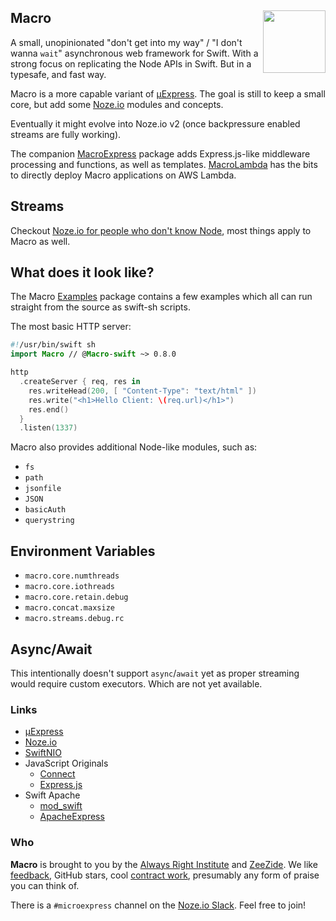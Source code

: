 <h2>Macro
  <img src="http://zeezide.com/img/macro/MacroExpressIcon128.png"
       align="right" width="100" height="100" />
</h2>

A small, unopinionated "don't get into my way" / "I don't wanna `wait`" 
asynchronous web framework for Swift.
With a strong focus on replicating the Node APIs in Swift.
But in a typesafe, and fast way.

Macro is a more capable variant of 
[µExpress](https://github.com/NozeIO/MicroExpress).
The goal is still to keep a small core, but add some 
[Noze.io](http://noze.io)
modules and concepts.

Eventually it might evolve into Noze.io v2 (once backpressure enabled streams
are fully working).

The companion [MacroExpress](https://github.com/Macro-swift/MacroExpress)
package adds Express.js-like middleware processing and functions, as well
as templates.
[MacroLambda](https://github.com/Macro-swift/MacroLambda) has the bits to
directly deploy Macro applications on AWS Lambda.

## Streams

Checkout [Noze.io for people who don't know Node](http://noze.io/noze4nonnode/),
most things apply to Macro as well.

## What does it look like?

The Macro [Examples](https://github.com/Macro-swift/Examples) package 
contains a few examples which all can run straight from the source as
swift-sh scripts.

The most basic HTTP server:
```swift
#!/usr/bin/swift sh
import Macro // @Macro-swift ~> 0.8.0

http
  .createServer { req, res in
    res.writeHead(200, [ "Content-Type": "text/html" ])
    res.write("<h1>Hello Client: \(req.url)</h1>")
    res.end()
  }
  .listen(1337)
```

Macro also provides additional Node-like modules, such as:
- `fs`
- `path`
- `jsonfile`
- `JSON`
- `basicAuth`
- `querystring`


## Environment Variables

- `macro.core.numthreads`
- `macro.core.iothreads`
- `macro.core.retain.debug`
- `macro.concat.maxsize`
- `macro.streams.debug.rc`

## Async/Await

This intentionally doesn't support `async`/`await` yet as proper streaming
would require custom executors. Which are not yet available.

### Links

- [µExpress](http://www.alwaysrightinstitute.com/microexpress-nio2/)
- [Noze.io](http://noze.io)
- [SwiftNIO](https://github.com/apple/swift-nio)
- JavaScript Originals
  - [Connect](https://github.com/senchalabs/connect)
  - [Express.js](http://expressjs.com/en/starter/hello-world.html)
- Swift Apache
  - [mod_swift](http://mod-swift.org)
  - [ApacheExpress](http://apacheexpress.io)

### Who

**Macro** is brought to you by
the
[Always Right Institute](http://www.alwaysrightinstitute.com)
and
[ZeeZide](http://zeezide.de).
We like 
[feedback](https://twitter.com/ar_institute), 
GitHub stars, 
cool [contract work](http://zeezide.com/en/services/services.html),
presumably any form of praise you can think of.

There is a `#microexpress` channel on the 
[Noze.io Slack](http://slack.noze.io/). Feel free to join!
